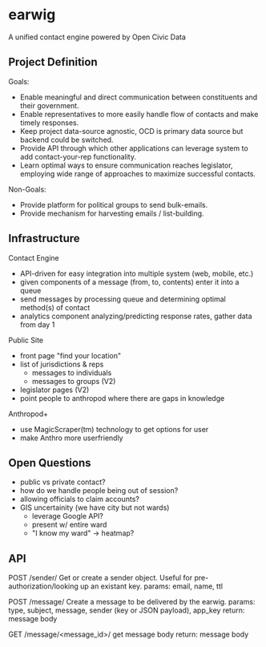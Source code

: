 earwig
======
A unified contact engine powered by Open Civic Data

Project Definition
------------------

Goals:

* Enable meaningful and direct communication between constituents and their government.
* Enable representatives to more easily handle flow of contacts and make timely responses.
* Keep project data-source agnostic, OCD is primary data source but backend could be switched.
* Provide API through which other applications can leverage system to add contact-your-rep functionality.
* Learn optimal ways to ensure communication reaches legislator, employing wide range of approaches to maximize successful contacts.

Non-Goals:

* Provide platform for political groups to send bulk-emails.
* Provide mechanism for harvesting emails / list-building.

Infrastructure
--------------

Contact Engine

* API-driven for easy integration into multiple system (web, mobile, etc.)
* given components of a message (from, to, contents) enter it into a queue
* send messages by processing queue and determining optimal method(s) of contact
* analytics component analyzing/predicting response rates, gather data from day 1

Public Site

* front page "find your location"
* list of jurisdictions & reps
    * messages to individuals
    * messages to groups (V2)
* legislator pages (V2)
* point people to anthropod where there are gaps in knowledge

Anthropod+

* use MagicScraper(tm) technology to get options for user
* make Anthro more userfriendly

Open Questions
--------------

* public vs private contact?
* how do we handle people being out of session?
* allowing officials to claim accounts?
* GIS uncertainity (we have city but not wards)
    * leverage Google API?
    * present w/ entire ward
    * "I know my ward" -> heatmap?

API
---
POST /sender/
    Get or create a sender object.  Useful for pre-authorization/looking up an existant key.
    params: email, name, ttl

POST /message/
    Create a message to be delivered by the earwig.
    params: type, subject, message, sender (key or JSON payload), app_key
    return: message body

GET /message/<message_id>/
    get message body
    return: message body
